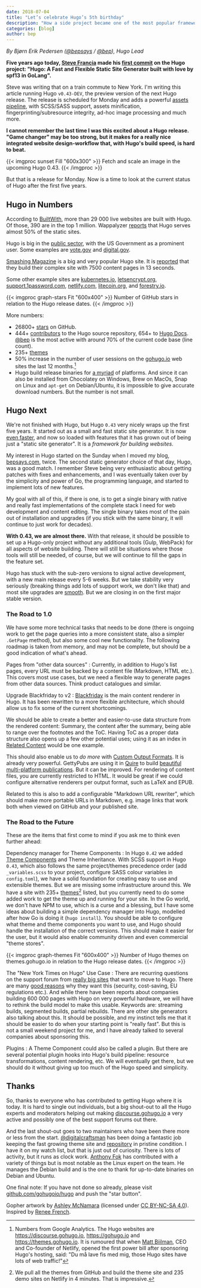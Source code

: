 ```yaml
---
date: 2018-07-04
title: "Let’s celebrate Hugo’s 5th birthday"
description: "How a side project became one of the most popular frameworks for building websites."
categories: [blog]
author: bep
---
```


_By Bjørn Erik Pedersen ([@bepsays](https://twitter.com/bepsays) / [@bep](https://github.com/bep)), Hugo Lead_

**Five years ago today, [Steve Francia](https://github.com/spf13/) made his [first commit](https://github.com/gohugoio/hugo/commit/50a1d6f3f155ab837310e00ffb309a9199773c73
) on the Hugo project: "Hugo: A Fast and Flexible Static Site Generator built with love by spf13 in GoLang".**

Steve was writing that on a train commute to New York. I'm writing this article running Hugo `v0.43-DEV`, the preview version of the next Hugo release. The release is scheduled for Monday and adds a powerful [assets pipeline](https://github.com/gohugoio/hugo/issues/4854#issue-333062459), with SCSS/SASS support, assets minification, fingerprinting/subresource integrity, ad-hoc image processing and much more. 

**I cannot remember the last time I was this excited about a Hugo release. "Game changer" may be too strong, but it makes for a really nice integrated website design-workflow that, with Hugo's build speed, is hard to beat.**

{{< imgproc sunset Fill "600x300" >}}
Fetch and scale an image in the upcoming Hugo 0.43.
{{< /imgproc >}}

But that is a release for Monday. Now is a time to look at the current status of Hugo after the first five years.

## Hugo in Numbers

According to [BuiltWith](https://trends.builtwith.com/cms/Hugo), more than 29 000 live websites are built with Hugo. Of those, 390 are in the top 1 million. Wappalyzer [reports](https://www.wappalyzer.com/categories/static-site-generator) that Hugo serves almost 50% of the static sites.

Hugo is big in the [public sector](https://discourse.gohugo.io/t/hugo-in-public-administration/8792), with the US Government as a prominent user. Some examples are [vote.gov](https://vote.gov/) and [digital.gov](https://digital.gov/).

[Smashing Magazine](https://www.smashingmagazine.com/) is a big and very popular Hugo site. It is [reported](https://discourse.gohugo.io/t/smashing-magazine-s-redesign-powered-by-hugo-jamstack/5826/7) that they build their complex site with 7500 content pages in 13 seconds.

Some other example sites are [kubernetes.io](https://kubernetes.io/), [letsencrypt.org](https://gohugo.io/showcase/letsencrypt/), [support.1password.com](http://gohugo.io/showcase/1password-support/), [netlify.com](https://www.netlify.com), [litecoin.org](https://litecoin.org/), and [forestry.io](https://forestry.io/).


{{< imgproc graph-stars Fit "600x400" >}}
Number of GitHub stars in relation to the Hugo release dates.
{{< /imgproc >}}

More numbers:

* 26800+ [stars](https://github.com/gohugoio/hugo/stargazers) on GitHub. 
* 444+ [contributors](https://github.com/gohugoio/hugo/graphs/contributors) to the Hugo source repository, 654+ to [Hugo Docs](https://github.com/gohugoio/hugoDocs/graphs/contributors). [@bep](https://github.com/bep) is the most active with around 70% of the current code base (line count).
* 235+ [themes](https://themes.gohugo.io/)
* 50% increase in the number of user sessions on the [gohugo.io](https://gohugo.io/) web sites the last 12 months.[^2]
* Hugo build release binaries for [a myriad](https://github.com/gohugoio/hugo/releases/tag/v0.42.2) of platforms. And since it can also be installed from Chocolatey on Windows, Brew on MacOs, Snap on Linux and `apt-get` on Debian/Ubuntu, it is impossible to give accurate download numbers. But the number is not small.

## Hugo Next

We're not finished with Hugo, but Hugo `0.43` very nicely wraps up the first five years. It started out as a small and fast static site generator. It is now [even faster](https://forestry.io/blog/hugo-vs-jekyll-benchmark/), and now so loaded with features that it has grown out of being just a "static site generator". It is a _framework for building websites_.

My interest in Hugo started on the Sunday when I moved my blog, [bepsays.com](https://bepsays.com/en/), twice. The second static generator choice of that day, Hugo, was a good match. I remember Steve being very enthusiastic about getting patches with fixes and enhancements, and I was eventually taken over by the simplicity and power of Go, the programming language, and started to implement lots of new features.

My goal with all of this, if there is one, is to get a single binary with native and really fast implementations of the complete stack I need for web development and content editing. The single binary takes most of the pain out of installation and upgrades (if you stick with the same binary, it will continue to just work for decades).

**With 0.43, we are almost there.** With that release, it should be possible to set up a Hugo-only project without any additional tools (Gulp, WebPack) for all aspects of website building. There will still be situations where those tools will still be needed, of course, but we will continue to fill the gaps in the feature set. 

Hugo has stuck with the sub-zero versions to signal active development, with a new main release every 5-6 weeks. But we take stability very seriously (breaking things add lots of support work, we don't like that) and most site upgrades are [smooth](https://twitter.com/tmmx/status/1006288444459503616). But we are closing in on the first major stable version.


### The Road to 1.0

We have some more technical tasks that needs to be done (there is ongoing work to get the page queries into a more consistent state, also a simpler `.GetPage` method), but also some cool new functionality. The following roadmap is taken from memory, and may not be complete, but should be a good indication of what's ahead.

Pages from "other data sources"
: Currently, in addition to Hugo's list pages, every URL must be backed by a content file (Markdown, HTML etc.). This covers most use cases, but we need a flexible way to generate pages from other data sources. Think product catalogues and similar.

Upgrade Blackfriday to v2
: [Blackfriday](https://github.com/russross/blackfriday) is the main content renderer in Hugo. It has been rewritten to a more flexible architecture, which should allow us to fix some of the current shortcomings.

We should be able to create a better and easier-to-use data structure from the rendered content: Summary, the content after the summary, being able to range over the footnotes and the ToC. Having ToC as a proper data structure also opens up a few other potential uses; using it as an index in [Related Content](https://gohugo.io/content-management/related/) would be one example.

This should also enable us to _do more_ with [Custom Output Formats](/templates/output-formats). It is already very powerful. GettyPubs are using it in [Quire](https://github.com/gettypubs/quire) to build [beautiful multi-platform publications](http://www.getty.edu/publications/digital/digitalpubs.html). But it can be improved. For rendering of content files, you are currently restricted to HTML. It would be great if we could configure alternative renderers per output format, such as LaTeX and EPUB.

Related to this is also to add a configurable "Markdown URL rewriter", which should make more portable URLs in Markdown, e.g. image links that work both when viewed on GitHub and your published site. 

### The Road to the Future

These are the items that first come to mind if you ask me to think even further ahead:

Dependency manager for Theme Components
: In Hugo `0.42` we added [Theme Components](/hugo-modules/theme-components) and Theme Inheritance. With SCSS support in Hugo `0.43`, which also follows the same project/themes precedence order (add `_variables.scss` to your project, configure SASS colour variables in `config.toml`), we have a solid foundation for creating easy to use and extensible themes. But we are missing some infrastructure around this. We have a site with 235+ [themes](https://themes.gohugo.io/)[^themes] listed, but you currently need to do some added work to get the theme up and running for your site. In the Go world, we don't have NPM to use, which is a curse and a blessing, but I have some ideas about building a simple dependency manager into Hugo, modelled after how Go is doing it (`hugo install`). You should be able to configure what theme and theme components you want to use, and Hugo should handle the installation of the correct versions. This should make it easier for the user, but it would also enable community driven and even commercial "theme stores".


{{< imgproc graph-themes Fit "600x400" >}}
Number of Hugo themes on themes.gohugo.io in relation to the Hugo release dates.
{{< /imgproc >}}


The "New York Times on Hugo" Use Case
: There are recurring questions on the support forum from [really big sites](https://discourse.gohugo.io/t/transition-2m-posts-from-wordpress-to-hugo/12704) that want to move to Hugo. There are many [good reasons](https://www.netlify.com/blog/2016/05/18/9-reasons-your-site-should-be-static/) why they want this (security, cost-saving, EU regulations etc.). And while there have been reports about companies building 600 000 pages with Hugo on very powerful hardware, we will have to rethink the build model to make this usable. Keywords are: streaming builds, segmented builds, partial rebuilds. There are other site generators also talking about this. It should be possible, and my instinct tells me that it should be easier to do when your starting point is "really fast". But this is not a small weekend project for me, and I have already talked to several companies about sponsoring this.

Plugins
: A Theme Component could also be called a plugin. But there are several potential plugin hooks into Hugo's build pipeline: resource transformations, content rendering, etc. We will eventually get there, but we should do it without giving up too much of the Hugo speed and simplicity.


## Thanks

So, thanks to everyone who has contributed to getting Hugo where it is today. It is hard to single out individuals, but a big shout-out to all the Hugo experts and moderators helping out making [discourse.gohugo.io](https://discourse.gohugo.io/) a very active and possibly one of the best support forums out there.

And the last shout-out goes to two maintainers who have been there more or less from the start. [@digitalcraftsman](https://github.com/digitalcraftsman/) has been doing a fantastic job keeping the fast growing theme site and [repository](https://github.com/gohugoio/hugoThemes) in pristine condition. I have it on my watch list, but that is just out of curiosity. There is lots of activity, but it runs as clock work. [Anthony Fok](https://github.com/anthonyfok) has contributed with a variety of things but is most notable as the Linux expert on the team. He manages the Debian build and is the one to thank for up-to-date binaries on Debian and Ubuntu.

One final note: If you have not done so already, please visit [github.com/gohugoio/hugo](https://github.com/gohugoio/hugo) and push the "star button".

Gopher artwork by [Ashley McNamara](https://github.com/ashleymcnamara/gophers/) (licensed under [CC BY-NC-SA 4.0](https://creativecommons.org/licenses/by-nc-sa/4.0/)). Inspired by [Renee French](https://reneefrench.blogspot.com/).

[^2]: Numbers from Google Analytics. The Hugo websites are https://discourse.gohugo.io, https://gohugo.io and https://themes.gohugo.io. It is rumoured that when [Matt Biilman](https://twitter.com/biilmann?lang=en), CEO and Co-founder of Netlify, opened the first power bill after sponsoring Hugo's hosting, said: "Du må lave fis med mig, those Hugo sites have lots of web traffic!"
[^sgen]: That was at the time of writing this article. _Next_, a React based static site generator, has momentum and is closing in on Hugo's 2nd place. 
[^themes]: We pull all the themes from GitHub and build the theme site and 235 demo sites on Netlify in 4 minutes. That is impressive.
